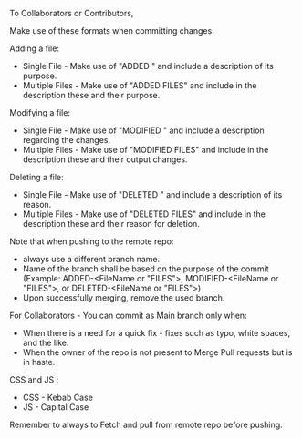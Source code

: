 To Collaborators or Contributors,

Make use of these formats when committing changes:

Adding a file:
 - Single File - Make use of "ADDED <FileName>" and include a description of its purpose.
 - Multiple Files - Make use of "ADDED FILES" and include in the description these <FileNames> and their purpose.

Modifying a file:
 - Single File - Make use of "MODIFIED <FileName>" and include a description regarding the changes.
 - Multiple Files - Make use of "MODIFIED FILES" and include in the description these <FileNames> and their output changes.

Deleting a file:
 - Single File - Make use of "DELETED <FileName>" and include a description of its reason.
- Multiple Files - Make use of "DELETED FILES" and include in the description these <FileNames> and their reason for deletion.



 Note that when pushing to the remote repo:

 - always use a different branch name. 
 - Name of the branch shall be based on the purpose of the commit (Example: ADDED-<FileName or "FILES">, MODIFIED-<FileName or "FILES">, or DELETED-<FileName or "FILES">) 
 - Upon successfully merging, remove the used branch.



 For Collaborators - You can commit as Main branch only when:

 - When there is a need for a quick fix - fixes such as typo, white spaces, and the like.
 - When the owner of the repo is not present to Merge Pull requests but is in haste.

 CSS and JS : 
 - CSS - Kebab Case
 - JS - Capital Case

 Remember to always to Fetch and pull from remote repo before pushing.